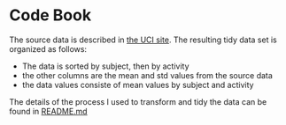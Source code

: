 # Code Book

The source data is described in [the UCI site](http://archive.ics.uci.edu/ml/datasets/Human+Activity+Recognition+Using+Smartphones).  The resulting tidy data set is organized as follows:
* The data is sorted by subject, then by activity
* the other columns are the mean and std values from the source data
* the data values consiste of mean values by subject and activity 

The details of the process I used to transform and tidy the data can be found in [README.md](README.md)